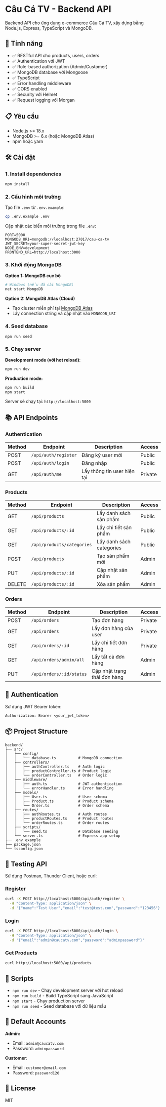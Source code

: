 # Câu Cá TV - Backend API

Backend API cho ứng dụng e-commerce Câu Cá TV, xây dựng bằng Node.js, Express, TypeScript và MongoDB.

## 🚀 Tính năng

- ✅ RESTful API cho products, users, orders
- ✅ Authentication với JWT
- ✅ Role-based authorization (Admin/Customer)
- ✅ MongoDB database với Mongoose
- ✅ TypeScript
- ✅ Error handling middleware
- ✅ CORS enabled
- ✅ Security với Helmet
- ✅ Request logging với Morgan

## 📋 Yêu cầu

- Node.js >= 18.x
- MongoDB >= 6.x (hoặc MongoDB Atlas)
- npm hoặc yarn

## 🛠️ Cài đặt

### 1. Install dependencies

```bash
npm install
```

### 2. Cấu hình môi trường

Tạo file `.env` từ `.env.example`:

```bash
cp .env.example .env
```

Cập nhật các biến môi trường trong file `.env`:

```env
PORT=5000
MONGODB_URI=mongodb://localhost:27017/cau-ca-tv
JWT_SECRET=your-super-secret-jwt-key
NODE_ENV=development
FRONTEND_URL=http://localhost:3000
```

### 3. Khởi động MongoDB

**Option 1: MongoDB cục bộ**
```bash
# Windows (nếu đã cài MongoDB)
net start MongoDB
```

**Option 2: MongoDB Atlas (Cloud)**
- Tạo cluster miễn phí tại [MongoDB Atlas](https://www.mongodb.com/cloud/atlas)
- Lấy connection string và cập nhật vào `MONGODB_URI`

### 4. Seed database

```bash
npm run seed
```

### 5. Chạy server

**Development mode (với hot reload):**
```bash
npm run dev
```

**Production mode:**
```bash
npm run build
npm start
```

Server sẽ chạy tại: `http://localhost:5000`

## 📚 API Endpoints

### Authentication

| Method | Endpoint | Description | Access |
|--------|----------|-------------|--------|
| POST | `/api/auth/register` | Đăng ký user mới | Public |
| POST | `/api/auth/login` | Đăng nhập | Public |
| GET | `/api/auth/me` | Lấy thông tin user hiện tại | Private |

### Products

| Method | Endpoint | Description | Access |
|--------|----------|-------------|--------|
| GET | `/api/products` | Lấy danh sách sản phẩm | Public |
| GET | `/api/products/:id` | Lấy chi tiết sản phẩm | Public |
| GET | `/api/products/categories` | Lấy danh sách categories | Public |
| POST | `/api/products` | Tạo sản phẩm mới | Admin |
| PUT | `/api/products/:id` | Cập nhật sản phẩm | Admin |
| DELETE | `/api/products/:id` | Xóa sản phẩm | Admin |

### Orders

| Method | Endpoint | Description | Access |
|--------|----------|-------------|--------|
| POST | `/api/orders` | Tạo đơn hàng | Private |
| GET | `/api/orders` | Lấy đơn hàng của user | Private |
| GET | `/api/orders/:id` | Lấy chi tiết đơn hàng | Private |
| GET | `/api/orders/admin/all` | Lấy tất cả đơn hàng | Admin |
| PUT | `/api/orders/:id/status` | Cập nhật trạng thái đơn hàng | Admin |

## 🔐 Authentication

Sử dụng JWT Bearer token:

```
Authorization: Bearer <your_jwt_token>
```

## 📦 Project Structure

```
backend/
├── src/
│   ├── config/
│   │   └── database.ts          # MongoDB connection
│   ├── controllers/
│   │   ├── authController.ts    # Auth logic
│   │   ├── productController.ts # Product logic
│   │   └── orderController.ts   # Order logic
│   ├── middleware/
│   │   ├── auth.ts              # JWT authentication
│   │   └── errorHandler.ts      # Error handling
│   ├── models/
│   │   ├── User.ts              # User schema
│   │   ├── Product.ts           # Product schema
│   │   └── Order.ts             # Order schema
│   ├── routes/
│   │   ├── authRoutes.ts        # Auth routes
│   │   ├── productRoutes.ts     # Product routes
│   │   └── orderRoutes.ts       # Order routes
│   ├── scripts/
│   │   └── seed.ts              # Database seeding
│   └── server.ts                # Express app setup
├── .env.example
├── package.json
└── tsconfig.json
```

## 🧪 Testing API

Sử dụng Postman, Thunder Client, hoặc curl:

### Register
```bash
curl -X POST http://localhost:5000/api/auth/register \
  -H "Content-Type: application/json" \
  -d '{"name":"Test User","email":"test@test.com","password":"123456"}'
```

### Login
```bash
curl -X POST http://localhost:5000/api/auth/login \
  -H "Content-Type: application/json" \
  -d '{"email":"admin@caucatv.com","password":"adminpassword"}'
```

### Get Products
```bash
curl http://localhost:5000/api/products
```

## 🔧 Scripts

- `npm run dev` - Chạy development server với hot reload
- `npm run build` - Build TypeScript sang JavaScript
- `npm start` - Chạy production server
- `npm run seed` - Seed database với dữ liệu mẫu

## 🙏 Default Accounts

**Admin:**
- Email: `admin@caucatv.com`
- Password: `adminpassword`

**Customer:**
- Email: `customer@email.com`
- Password: `password120`

## 📝 License

MIT
